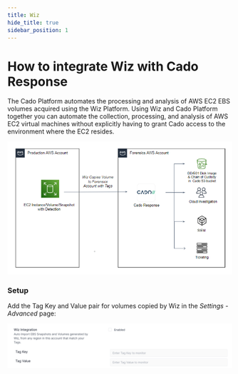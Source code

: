 ```yaml
---
title: Wiz
hide_title: true
sidebar_position: 1
---
```


# How to integrate Wiz with Cado Response

The Cado Platform automates the processing and analysis of AWS EC2 EBS volumes acquired using the Wiz Platform. Using Wiz and Cado Platform together you can automate the collection, processing, and analysis of AWS EC2 virtual machines without explicitly having to grant Cado access to the environment where the EC2 resides.


![Wiz](/img/wiz-integration.png)


### Setup

Add the Tag Key and Value pair for volumes copied by Wiz in the *Settings - Advanced* page:

![Setup](/img/wiz-settings.png)
